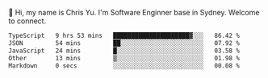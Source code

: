 👋 Hi, my name is Chris Yu. I'm Software Enginner base in Sydney. Welcome to connect.

<!--START_SECTION:waka-->

```txt
TypeScript   9 hrs 53 mins   █████████████████████▓░░░   86.42 %
JSON         54 mins         ██░░░░░░░░░░░░░░░░░░░░░░░   07.92 %
JavaScript   24 mins         █░░░░░░░░░░░░░░░░░░░░░░░░   03.58 %
Other        13 mins         ▒░░░░░░░░░░░░░░░░░░░░░░░░   01.98 %
Markdown     0 secs          ░░░░░░░░░░░░░░░░░░░░░░░░░   00.08 %
```

<!--END_SECTION:waka-->
